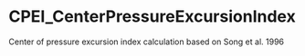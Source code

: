 # CPEI_CenterPressureExcursionIndex
Center of pressure excursion index calculation based on Song et al. 1996

